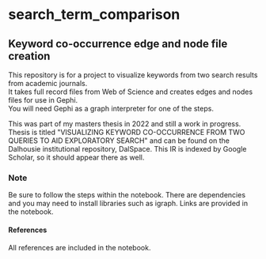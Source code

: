 # search_term_comparison
## Keyword co-occurrence edge and node file creation
This repository is for a project to visualize keywords from two search results from academic journals. <br>
It takes full record files from Web of Science and creates edges and nodes files for use in Gephi. <br>
You will need Gephi as a graph interpreter for one of the steps. <br>

This was part of my masters thesis in 2022 and still a work in progress.<br>
Thesis is titled "VISUALIZING KEYWORD CO-OCCURRENCE FROM TWO QUERIES TO AID EXPLORATORY SEARCH" and can be found on the Dalhousie institutional repository, DalSpace. This IR is indexed by Google Scholar, so it should appear there as well. 

### Note
Be sure to follow the steps within the notebook. There are dependencies and you may need to install libraries such as igraph. Links are provided in the notebook. 

#### References
All references are included in the notebook. 


